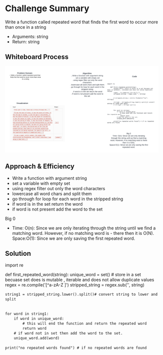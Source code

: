 # Challenge Summary
Write a function called repeated word that finds the first word to occur more than once in a string
  - Arguments: string
  - Return: string


## Whiteboard Process
![](hashmap-repeated-word.png)

## Approach & Efficiency
-  Write a function with argument string
-  set a variable with empty set
-  using regex filter out only the word characters
-  lowercase all word chars and split them
-  go through for loop for each word in the stripped string
-  if word is in the set return the word
-  if word is not present add the word to the set

Big 0
- Time: O(n): Since we are only iterating through the string until we find a matching word. However, if no matching word is - there then it is O(N).
Space:O(1): Since we are only saving the first repeated word.

## Solution

import re

def first_repeated_word(string):
    unique_word = set() # store in a set becuase set does is mutable , iterable and does not allow duplicate values
    regex = re.compile('[^a-zA-Z ]')
    stripped_string = regex.sub('', string)

    string1 = stripped_string.lower().split()# convert string to lower and split


    for word in string1:
        if word in unique_word:
            # this will end the function and return the repeated word
            return word
        # if word not in set then add the word to the set.
        unique_word.add(word)

    print("no repeated words found") # if no repeated words are found
